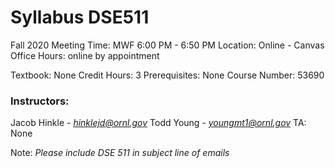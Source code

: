 # Syllabus DSE511

Fall 2020 
Meeting Time: MWF 6:00 PM - 6:50 PM 
Location: Online - Canvas 
Office Hours: online by appointment 

Textbook: None
Credit Hours: 3 
Prerequisites: None 
Course Number: 53690 

### Instructors:  

Jacob Hinkle - *hinklejd@ornl.gov*
Todd Young - *youngmt1@ornl.gov*
TA: None 

Note: *Please include DSE 511 in subject line of emails*
